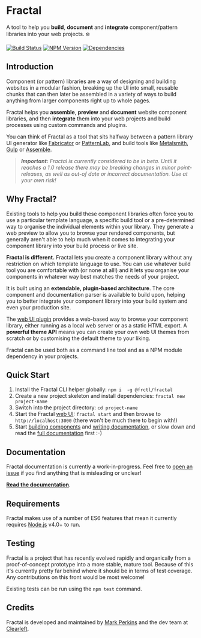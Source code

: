 # Fractal

A tool to help you **build**, **document** and **integrate** component/pattern libraries into your web projects. :snowflake:

[![Build Status](https://img.shields.io/travis/frctl/fractal.svg?style=flat-square)](https://travis-ci.org/frctl/fractal)
[![NPM Version](https://img.shields.io/npm/v/@frctl/fractal.svg?style=flat-square)](https://www.npmjs.com/package/@frctl/fractal)
[![Dependencies](https://img.shields.io/david/frctl/fractal.svg?style=flat-square)](https://david-dm.org/frctl/fractal)


## Introduction

Component (or pattern) libraries are a way of designing and building websites in a modular fashion, breaking up the UI into small, reusable chunks that can then later be assembled in a variety of ways to build anything from larger components right up to whole pages.

Fractal helps you **assemble**, **preview** and **document** website component libraries, and then **integrate** them into your web projects and build processes using custom commands and plugins.

You can think of Fractal as a tool that sits halfway between a pattern library UI generator like [Fabricator](https://fbrctr.github.io) or [PatternLab](http://patternlab.io), and build tools like [Metalsmith](http://metalsmith.io), [Gulp](http://gulpjs.com) or [Assemble](https://github.com/assemble/assemble/).

> _**Important:** Fractal is currently considered to be in beta. Until it reaches a 1.0 release there may be breaking changes in minor point-releases, as well as out-of date or incorrect documentation. Use at your own risk!_

## Why Fractal?

Existing tools to help you build these component libraries often force you to use a particular template language, a specific build tool or a pre-determined way to organise the individual elements within your library. They generate a web preview to allow you to browse your rendered components, but generally aren't able to help much when it comes to integrating your component library into your build process or live site.

**Fractal is different.** Fractal lets you create a component library without any restriction on which template language to use. You can use whatever build tool you are comfortable with (or none at all!) and it lets you organise your components in whatever way best matches the needs of your project.

It is built using an **extendable, plugin-based architecture**. The core component and documentation parser is available to build upon, helping you to better integrate your component library into your build system and even your production site.

The [web UI plugin](/docs/web/overview.md) provides a web-based way to browse your component library, either running as a local web server or as a static HTML export. A **powerful theme API** means you can create your own web UI themes from scratch or by customising the default theme to your liking.

Fractal can be used both as a command line tool and as a NPM module dependency in your projects.

## Quick Start

1. Install the Fractal CLI helper globally: `npm i  -g @frctl/fractal`
2. Create a new project skeleton and install dependencies: `fractal new project-name`
3. Switch into the project directory: `cd project-name`
4. Start the Fractal [web UI](/docs/web/overview.md): `fractal start` and then browse to `http://localhost:3000` (there won't be much there to begin with!)
5. Start [building components](/docs/guides/creating-components.md) and [writing documentation](/docs/documentation/overview.md), or slow down and read the [full documentation](/docs/README.md) first :-)

## Documentation

Fractal documentation is currently a work-in-progress. Feel free to [open an issue](https://github.com/frctl/fractal/issues) if you find anything that is misleading or unclear!

[**Read the documentation**](/docs/README.md).

## Requirements

Fractal makes use of a number of ES6 features that mean it currently requires [Node.js](https://nodejs.org) v4.0+ to run.

## Testing

Fractal is a project that has recently evolved rapidly and organically from a proof-of-concept prototype into a more stable, mature tool. Because of this it's currently pretty far behind where it should be in terms of test coverage. Any contributions on this front would be most welcome!

Existing tests can be run using the `npm test` command.

## Credits

Fractal is developed and maintained by [Mark Perkins](http://github.com/allmarkedup) and the dev team at [Clearleft](http://clearleft.com).
